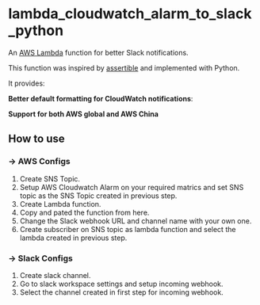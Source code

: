 # lambda_cloudwatch_alarm_to_slack_python

An [AWS Lambda](http://aws.amazon.com/lambda/) function for better Slack notifications. 

This function was inspired by [assertible](https://github.com/assertible/lambda-cloudwatch-slack) and implemented with Python. 

It provides:

**Better default formatting for CloudWatch notifications**:


**Support for both AWS global and AWS China**

## How to use

### → AWS Configs

1. Create SNS Topic.
2. Setup AWS Cloudwatch Alarm on your required matrics and set SNS topic as the SNS Topic created in previous step.
3. Create Lambda function.
4. Copy and pated the function from here.
5. Change the Slack webhook URL and channel name with your own one.
6. Create subscriber on SNS topic as lambda function and select the lambda created in previous step.

### → Slack Configs

1. Create slack channel.
2. Go to slack workspace settings and setup incoming webhook.
3. Select the channel created in first step for incoming webhook.
